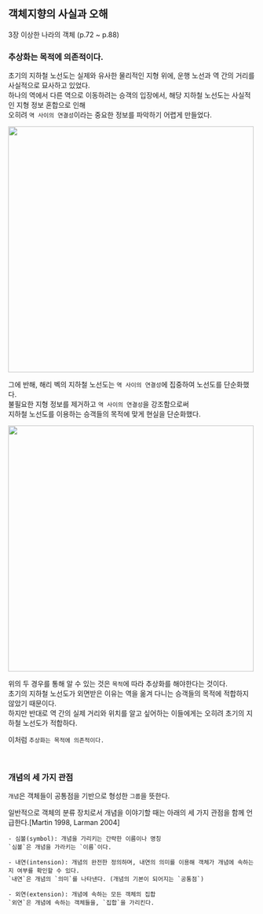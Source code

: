 ## 객체지향의 사실과 오해
3장 이상한 나라의 객체 (p.72 ~ p.88)

### 추상화는 목적에 의존적이다.

초기의 지하철 노선도는 실제와 유사한 물리적인 지형 위에, 운행 노선과 역 간의 거리를 사실적으로 묘사하고 있었다.  
하나의 역에서 다른 역으로 이동하려는 승객의 입장에서, 해당 지하철 노선도는 사실적인 지형 정보 혼합으로 인해  
오히려 `역 사이의 연결성`이라는 중요한 정보를 파악하기 어렵게 만들었다.  

<img alt src="https://img1.daumcdn.net/thumb/R1280x0/?scode=mtistory2&fname=http%3A%2F%2Fcfile3.uf.tistory.com%2Fimage%2F27462B3A56B046E4158171" style="width:500px">


그에 반해, 해리 벡의 지하철 노선도는 `역 사이의 연결성`에 집중하여 노선도를 단순화했다.  
불필요한 지형 정보를 제거하고 `역 사이의 연결성`을 강조함으로써  
지하철 노선도를 이용하는 승객들의 목적에 맞게 현실을 단순화했다.  

<img alt src="https://img1.daumcdn.net/thumb/R1280x0/?scode=mtistory2&fname=http%3A%2F%2Fcfile26.uf.tistory.com%2Fimage%2F2426A43B56B046F508EBD3" style="width:500px">

위의 두 경우를 통해 알 수 있는 것은 `목적`에 따라 추상화를 해야한다는 것이다.  
초기의 지하철 노선도가 외면받은 이유는 역을 옮겨 다니는 승객들의 목적에 적합하지 않았기 때문이다.  
하지만 반대로 역 간의 실제 거리와 위치를 알고 싶어하는 이들에게는 오히려 초기의 지하철 노선도가 적합하다.  

이처럼 `추상화는 목적에 의존적이다.`

<br>

### 개념의 세 가지 관점

`개념`은 객체들이 공통점을 기반으로 형성한 `그룹`을 뜻한다.  

일반적으로 객체의 분류 장치로서 개념을 이야기할 때는 아래의 세 가지 관점을 함께 언급한다.[Martin 1998, Larman 2004]

```
- 심볼(symbol): 개념을 가리키는 간략한 이름이나 명칭
`심볼`은 개념을 가라키는 `이름`이다.  

- 내연(intension): 개념의 완전한 정의하며, 내연의 의미를 이용해 객체가 개념에 속하는지 여부를 확인할 수 있다.
`내연`은 개념의 `의미`를 나타낸다. (개념의 기본이 되어지는 `공통점`)  

- 외연(extension): 개념에 속하는 모든 객체의 집합
`외연`은 개념에 속하는 객체들을, `집합`을 가리킨다.  
```

